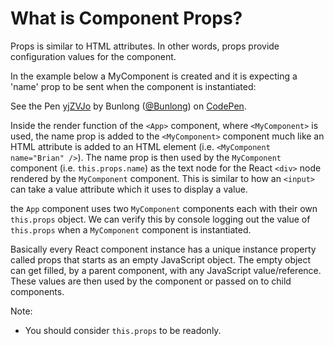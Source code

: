 # What is Component Props?

Props is similar to HTML attributes. In other words, props provide configuration values for the component. 

In the example below a MyComponent is created and it is expecting a 'name' prop to be sent when the component is instantiated:

<p data-height="265" data-theme-id="dark" data-slug-hash="yjZVJo" data-default-tab="js,result" data-user="Bunlong" data-embed-version="2" data-pen-title="yjZVJo" class="codepen">See the Pen <a href="https://codepen.io/Bunlong/pen/yjZVJo/">yjZVJo</a> by Bunlong (<a href="https://codepen.io/Bunlong">@Bunlong</a>) on <a href="https://codepen.io">CodePen</a>.</p>
<script async src="https://static.codepen.io/assets/embed/ei.js"></script>

Inside the render function of the `<App>` component, where `<MyComponent>` is used, the name prop is added to the `<MyComponent>` component much like an HTML attribute is added to an HTML element (i.e. `<MyComponent name="Brian" />`). The name prop is then used by the `MyComponent` component (i.e. `this.props.name`) as the text node for the React `<div>` node rendered by the `MyComponent` component. This is similar to how an `<input>` can take a value attribute which it uses to display a value.

the `App` component uses two `MyComponent` components each with their own `this.props` object. We can verify this by console logging out the value of `this.props` when a `MyComponent` component is instantiated.

Basically every React component instance has a unique instance property called props that starts as an empty JavaScript object. The empty object can get filled, by a parent component, with any JavaScript value/reference. These values are then used by the component or passed on to child components.

Note:
  * You should consider `this.props` to be readonly.
